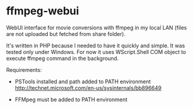 ffmpeg-webui
============

WebUI interface for movie conversions with ffmpeg in my local LAN (files are not uploaded but fetched from share folder).

It's written in PHP because I needed to have it quickly and simple. It was tested only under Windows. For now it uses WScript.Shell COM object to execute ffmpeg command in the background.

Requirements:

- PSTools installed and path added to PATH environment
  http://technet.microsoft.com/en-us/sysinternals/bb896649

- FFMpeg must be added to PATH environment
